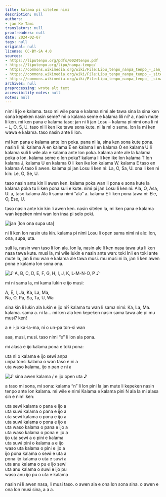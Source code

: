 ```yaml
---
title: kalama pi sitelen nimi
description: null
authors:
- jan Ke Tami
translators: null
proofreaders: null
date: 2024-02-07
tags: null
original: null
license: CC-BY-SA 4.0
sources:
- https://liputenpo.org/pdfs/0024tenpo.pdf
- https://liputenpo.org/lipu/nanpa-tenpo/
- https://commons.wikimedia.org/wiki/File:Lipu_tenpo_nanpa_tenpo_-_Jan_Losu.png
- https://commons.wikimedia.org/wiki/File:Lipu_tenpo_nanpa_tenpo_-_sitelen_kalama.png
- https://commons.wikimedia.org/wiki/File:Lipu_tenpo_nanpa_tenpo_-_sina_awen_kalama.png
archives: null
preprocessing: wrote alt text
accessibility-notes: null
notes: null
---
```


nimi li jo e kalama. taso mi wile pana e kalama nimi ale tawa sina la sina ken sona kepeken nasin seme? mi o kalama seme e kalama lili ni? a, nasin mute li ken. mi ken pana e kalama taso: jan ni li jan Losu – kalama pi nimi ona li ni – L, O, S, U. taso ni li ken ike tawa sona kute. ni la mi o seme. lon la mi ken wawa e kalama. taso nasin ante li lon.

mi ken pana e kalama ante lon poka. pana ni la, sina ken sona kute pona. nasin li ni: kalama A en kalama E en kalama I en kalama O en kalama U li kalama suli li wile ala e kalama ante lon poka. kalama ante ale la kalama poka o lon. kalama seme o lon poka? kalama I li ken ike lon kalama T lon kalama J, kalama U en kalama O li ken ike lon kalama W. kalama E taso en kalama A taso li awen. kalama pi jan Losu li ken ni: La, O, Sa, U. ona li ken ni kin: Le, O, Se, U.

taso nasin ante kin li awen ken. kalama poka wan li pona e sona kute la kalama poka tu li ken pona suli e kute. nimi pi jan Losu li ken ni: Ala, O, Asa, U. a, taso kalama Ala li sama nimi “ala” a. kalama E li ken pona tawa ni: Ele, O, Ese, U.

taso nasin ante kin kin li awen ken. nasin sitelen la, mi ken pana e kalama wan kepeken nimi wan lon insa pi selo poki.

![jan [lon ona supa uta]](https://upload.wikimedia.org/wikipedia/commons/d/dd/Lipu_tenpo_nanpa_tenpo_-_Jan_Losu.png)

ni li ken lon nasin uta kin. kalama pi nimi Losu li open sama nimi ni ale: lon, ona, supa, uta.

suli la, nasin wan taso li lon ala. lon la, nasin ale li ken nasa tawa uta li ken nasa tawa kute. musi la, mi wile lukin e nasin ante wan: toki Inli en toki ante mute la, jan li mu wan e kalama ale tawa musi. mu musi ni la, jan li ken awen pona e kalama lon sona ona.

![♪ A, B, C, D, E, F, G, H, I, J, K, L-M-N-O, P ♪](https://upload.wikimedia.org/wikipedia/commons/0/0a/Lipu_tenpo_nanpa_tenpo_-_sitelen_kalama.png)

mi ni sama la, mi kama lukin e ijo musi:

A, E, I, Ja, Ka, La, Ma,  
Na, O, Pa, Sa, Ta, U, Wa

sina kin li lukin ala lukin e ijo ni? kalama tu wan li sama nimi: Ka, La, Ma. kalama. sama a. ni la… mi ken ala ken kepeken nasin sama tawa ale pi mu musi? ken!

a e i-jo ka-la-ma, ni o un-pa ton-si wan

aaa, musi, musi. taso nimi “e” li lon ala pona.

mi alasa e ijo kalama pona e toki pona:

uta ni o kalama e ijo sewi anpa  
unpa tonsi kalama o wan taso e ni a  
uta waso kalama, ijo o pan e ni a

![♪ sina awen kalama / e ijo open uta ♪](https://upload.wikimedia.org/wikipedia/commons/7/75/Lipu_tenpo_nanpa_tenpo_-_sina_awen_kalama.png)

a taso mi sona, mi sona: kalama “n” li lon pini la jan mute li kepeken nasin tenpo ante lon kalama. mi wile e nimi Kalama e kalama pini N ala la mi alasa sin e nimi ken:

uta sewi kalama o pana e ijo a  
uta suwi kalama o pana e ijo a  
uta sewi kalama o pona e ijo a  
uta suwi kalama o pona e ijo a  
uta waso kalama o pana e ijo a  
uta waso kalama o pona e ijo a  
ijo uta sewi a o pini e kalama  
uta suwi pini o kalama a e ijo  
waso uta kalama o pini e ijo a  
ijo pona kalama o sewi e uta a  
pona ijo kalama o uta e suwi a  
uta anu kalama o pu e ijo sewi  
uta anu kalama o suwi e ijo pu  
waso anu ijo pu o uta e kalama

nasin ni li awen nasa, li musi taso. o awen ala e ona lon sona sina. o awen e ona lon musi sina, a a a.